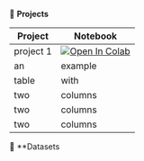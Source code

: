 💼 **Projects**

| Project | Notebook   |
| ----- | ------- |
| project 1  | [![Open In Colab](https://colab.research.google.com/assets/colab-badge.svg)](https://colab.research.google.com/drive/1tXeQF3EkRe3FZnS16lqqCqhxyT4fTybR) |
| an    | example |
| table | with    |
| two   | columns |
| two   | columns |
| two   | columns |

🤗 **Datasets


<!--
**cortemadera/cortemadera** is a ✨ _special_ ✨ repository because its `README.md` (this file) appears on your GitHub profile.

Here are some ideas to get you started:

- 🔭 I’m currently working on ...
- 🌱 I’m currently learning ...
- 👯 I’m looking to collaborate on ...
- 🤔 I’m looking for help with ...
- 💬 Ask me about ...
- 📫 How to reach me: ...
- 😄 Pronouns: ...
- ⚡ Fun fact: ...
-->
